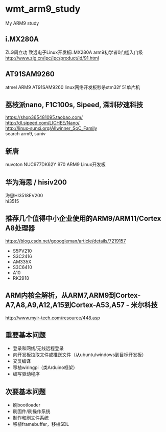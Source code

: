 # wmt_arm9_study
My ARM9 study

## i.MX280A  
ZLG周立功 致远电子Linux开发板i.MX280A arm9初学者0门槛入门级  
http://www.zlg.cn/ipc/ipc/product/id/91.html  

## AT91SAM9260  
atmel ARM9 AT91SAM9260 linux网络开发板秒杀stm32f 51单片机  

## 荔枝派nano, F1C100s, Sipeed, 深圳矽速科技        
https://shop365481095.taobao.com/  
http://dl.sipeed.com/LICHEE/Nano/   
http://linux-sunxi.org/Allwinner_SoC_Family  
search arm9, suniv  

## 新唐  
nuvoton NUC977DK62Y 970 ARM9 Linux开发板  

## 华为海思 / hisiv200    
海思HI3518EV200  
hi3515  

## 推荐几个值得中小企业使用的ARM9/ARM11/Cortex A8处理器  
https://blog.csdn.net/gooogleman/article/details/7219157  
* S5PV210  
* S3C2416  
* AM335X  
* S3C6410  
* A10  
* RK2918  

## ARM内核全解析，从ARM7,ARM9到Cortex-A7,A8,A9,A12,A15到Cortex-A53,A57 - 米尔科技  
http://www.myir-tech.com/resource/448.asp  

## 重要基本问题  
* 登录和网线/无线远程登录  
* 向开发板拉取文件或推送文件（从ubuntu/windows到目标开发板）  
* 交叉编译  
* 移植wiringpi（类Arduino框架）  
* 编写驱动程序  

## 次要基本问题  
* 刷bootloader  
* 刷固件/刷操作系统  
* 制作和刷文件系统  
* 移植framebuffer，移植SDL  

